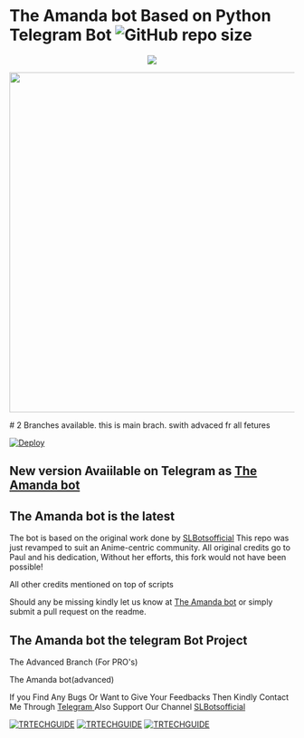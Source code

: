 # The Amanda bot Based on Python Telegram Bot ![GitHub repo size](https://img.shields.io/github/repo-size/TR-TECH-GUIDE/Amanda?label=Repo%20Size)

<p align="center">
  <a href="https://www.python.org">
    <img src="http://ForTheBadge.com/images/badges/made-with-python.svg">

  </a>
</p>

<p align="leaft">
  <img src="https://telegra.ph/file/04d73369440abc48ab3ce.png" width='600"'>
</p>
# 2 Branches available. this is main brach. swith advaced fr all fetures

[![Deploy](https://www.herokucdn.com/deploy/button.svg)](https://heroku.com/deploy?template=https://github.com/L0rdHokage/Amanda)


## New version Avaiilable on Telegram as [The Amanda bot](https://t.me/TheAmandabot)
## The Amanda bot is the latest




The bot is based on the original work done by [SLBotsofficial](https://github.com/SLBotsofficial)
This repo was just revamped to suit an Anime-centric community. All original credits go to Paul and his dedication, Without her efforts, this fork would not have been possible!

All other credits mentioned on top of scripts

Should any be missing kindly let us know at [The Amanda bot](https://t.me/SLBotsofficial) or simply submit a pull request on the readme.

## The Amanda bot the telegram Bot Project
The Advanced Branch (For PRO's)

The Amanda bot(advanced)


If you Find Any Bugs Or Want to Give Your Feedbacks Then Kindly Contact Me Through [Telegram ](https://telegram.dog/trtechguide) 
Also Support Our Channel [SLBotsofficial](https://telegram.dog/SLBotsofficial) 

[![TRTECHGUIDE](https://img.shields.io/badge/trtechguide-Group-orange?style=for-the-badge&logo=telegram)](https://telegram.dog/trtechguide)  [![TRTECHGUIDE](https://img.shields.io/badge/trtechguide-Support-red?style=flat&logo=telegram)](https://telegram.dog/trtechguide)  [![TRTECHGUIDE](https://img.shields.io/badge/trtechguide-Website-red?style=flat&logo=CodersRank)](https://trtechguide.wordpress.com/)  

